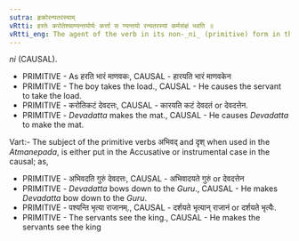 ```yaml
---
sutra: हृक्रोरन्यतरस्याम्
vRtti: हरतेः करोतेश्चाण्यन्तयोर्यः कर्त्ता स ण्यन्तयो रन्यतरस्यां कर्मसंज्ञं भवति ॥
vRtti_eng: The agent of the verb in its non-_ni_ (primitive) form in the case of _hri¬_ to lose and _kri_ to make, is optionally called _karma_ or object when these verbs take the affix.
---
```

_ni_ (CAUSAL).

- PRIMITIVE - As हरति भारं माणवकः, CAUSAL - हारयति भारं माणवकेन
- PRIMITIVE - The boy takes the load., CAUSAL - He causes the servant to take the load.
- PRIMITIVE - करोतिकटं देवदत्तः, CAUSAL - कारयति कटं देवदतं or देवदत्तेन.
- PRIMITIVE - _Devadatta_ makes the mat., CAUSAL - He causes _Devadatta_ to make the mat.

Vart:- The subject of the primitive verbs अभिवद् and दृश् when used in the _Atmanepada_, is either put in the Accusative or instrumental case in the causal; as,

- PRIMITIVE - अभिवदति गुरुं देवदत्तः, CAUSAL - अभिवादयते गुरुं or देवदत्तेन
- PRIMITIVE - _Devadatta_ bows down to the _Guru_., CAUSAL - He makes _Devadatta_ bow down to the _Guru_.
- PRIMITIVE - पश्यन्ति भृत्या राजानम्., CAUSAL - दर्शयते भृत्यान् राजानं or दर्शयते भृत्यैः.
- PRIMITIVE - The servants see the king., CAUSAL - He makes the servants see the king

